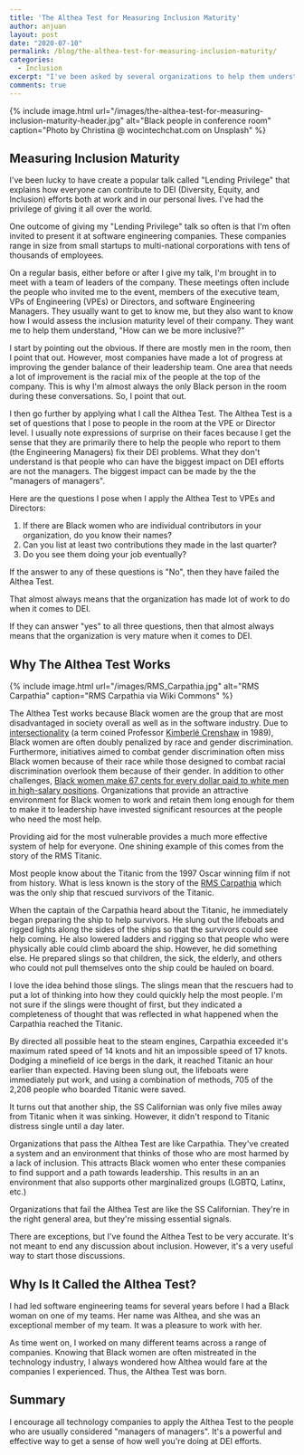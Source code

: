```yaml
---
title: 'The Althea Test for Measuring Inclusion Maturity'
author: anjuan
layout: post
date: "2020-07-10"
permalink: /blog/the-althea-test-for-measuring-inclusion-maturity/
categories:
  - Inclusion
excerpt: "I've been asked by several organizations to help them understand the maturity of their inclusion efforts. I've found that the Althea test is a good place to start."
comments: true
---
```


{% include image.html url="/images/the-althea-test-for-measuring-inclusion-maturity-header.jpg" alt="Black people in conference room" caption="Photo by Christina @ wocintechchat.com on Unsplash" %}

## Measuring Inclusion Maturity

I've been lucky to have create a popular talk called "Lending Privilege" that explains how everyone can contribute to DEI (Diversity, Equity, and Inclusion) efforts both at work and in our personal lives. I've had the privilege of giving it all over the world.

One outcome of giving my "Lending Privilege" talk so often is that I'm often invited to present it at software engineering companies. These companies range in size from small startups to multi-national corporations with tens of thousands of employees.

On a regular basis, either before or after I give my talk, I'm brought in to meet with a team of leaders of the company. These meetings often include the people who invited me to the event, members of the executive team, VPs of Engineering (VPEs) or Directors, and software Engineering Managers. They usually want to get to know me, but they also want to know how I would assess the inclusion maturity level of their company. They want me to help them understand, "How can we be more inclusive?"

I start by pointing out the obvious. If there are mostly men in the room, then I point that out. However, most companies have made a lot of progress at improving the gender balance of their leadership team. One area that needs a lot of improvement is the racial mix of the people at the top of the company. This is why I'm almost always the only Black person in the room during these conversations. So, I point that out.

I then go further by applying what I call the Althea Test. The Althea Test is a set of questions that I pose to people in the room at the VPE or Director level. I usually note expressions of surprise on their faces because I get the sense that they are primarily there to help the people who report to them (the Engineering Managers) fix their DEI problems. What they don't understand is that people who can have the biggest impact on DEI efforts are not the managers. The biggest impact can be made by the the "managers of managers".

Here are the questions I pose when I apply the Althea Test to VPEs and Directors:

1. If there are Black women who are individual contributors in your organization, do you know their names?
2. Can you list at least two contributions they made in the last quarter?
3. Do you see them doing your job eventually?

If the answer to any of these questions is "No", then they have failed the Althea Test.

That almost always means that the organization has made lot of work to do when it comes to DEI.

If they can answer "yes" to all three questions, then that almost always means that the organization is very mature when it comes to DEI.

## Why The Althea Test Works

{% include image.html url="/images/RMS_Carpathia.jpg" alt="RMS Carpathia" caption="RMS Carpathia via Wiki Commons" %}

The Althea Test works because Black women are the group that are most disadvantaged in society overall as well as in the software industry. Due to [intersectionality](https://chicagounbound.uchicago.edu/cgi/viewcontent.cgi?article=1052&context=uclf) (a term coined Professor [Kimberlé Crenshaw](https://twitter.com/sandylocks) in 1989), Black women are often doubly penalized by race and gender discrimination. Furthermore, initiatives aimed to combat gender discrimination often miss Black women because of their race while those designed to combat racial discrimination overlook them because of their gender. In addition to other challenges, [Black women make 67 cents for every dollar paid to white men in high-salary positions](https://www.cnbc.com/2019/08/22/heres-how-the-gender-wage-gap-affects-this-minority-group.html). Organizations that provide an attractive environment for Black women to work and retain them long enough for them to make it to leadership have invested significant resources at the people who need the most help.

Providing aid for the most vulnerable provides a much more effective system of help for everyone. One shining example of this comes from the story of the RMS Titanic.

Most people know about the Titanic from the 1997 Oscar winning film if not from history. What is less known is the story of the [RMS Carpathia](https://www.maritime-executive.com/article/carpathias-role-in-titanic-rescue) which was the only ship that rescued survivors of the Titanic.

When the captain of the Carpathia heard about the Titanic, he immediately began preparing the ship to help survivors. He slung out the lifeboats and rigged lights along the sides of the ships so that the survivors could see help coming. He also lowered ladders and rigging so that people who were physically able could climb aboard the ship. However, he did something else. He prepared slings so that children, the sick, the elderly, and others who could not pull themselves onto the ship could be hauled on board.

I love the idea behind those slings. The slings mean that the rescuers had to put a lot of thinking into how they could quickly help the most people. I'm not sure if the slings were thought of first, but they indicated a completeness of thought that was reflected in what happened when the Carpathia reached the Titanic.

By directed all possible heat to the steam engines, Carpathia exceeded it's maximum rated speed of 14 knots and hit an impossible speed of 17 knots. Dodging a minefield of ice bergs in the dark, it reached Titanic an hour earlier than expected. Having been slung out, the lifeboats were immediately put work, and using a combination of methods, 705 of the 2,208 people who boarded Titanic were saved.

It turns out that another ship, the SS Californian was only five miles away from Titanic when it was sinking. However, it didn't respond to Titanic distress single until a day later.

Organizations that pass the Althea Test are like Carpathia. They've created a system and an environment that thinks of those who are most harmed by a lack of inclusion. This attracts Black women who enter these companies to find support and a path towards leadership. This results in an an environment that also supports other marginalized groups (LGBTQ, Latinx, etc.)

Organizations that fail the Althea Test are like the SS Californian. They're in the right general area, but they're missing essential signals. 

There are exceptions, but I've found the Althea Test to be very accurate. It's not meant to end any discussion about inclusion. However, it's a very useful way to start those discussions.

## Why Is It Called the Althea Test?

I had led software engineering teams for several years before I had a Black woman on one of my teams. Her name was Althea, and she was an exceptional member of my team. It was a pleasure to work with her.

As time went on, I worked on many different teams across a range of companies. Knowing that Black women are often mistreated in the technology industry, I always wondered how Althea would fare at the companies I experienced. Thus, the Althea Test was born.

## Summary

I encourage all technology companies to apply the Althea Test to the people who are usually considered "managers of managers". It's a powerful and effective way to get a sense of how well you're doing at DEI efforts.

